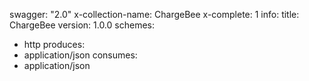 swagger: "2.0"
x-collection-name: ChargeBee
x-complete: 1
info:
  title: ChargeBee
  version: 1.0.0
schemes:
- http
produces:
- application/json
consumes:
- application/json